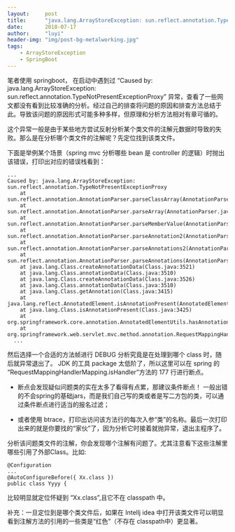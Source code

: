 ```yaml
---
layout:     post
title:      "java.lang.ArrayStoreException: sun.reflect.annotation.TypeNotPresentExceptionProxy的错误分析"
date:       2018-07-17
author:     "luyi"
header-img: "img/post-bg-metalworking.jpg"
tags:
    - ArrayStoreException
    - SpringBoot
---
```


笔者使用 springboot， 在启动中遇到过 “Caused by: java.lang.ArrayStoreException: sun.reflect.annotation.TypeNotPresentExceptionProxy” 异常，查看了一些网文都没有看到比较准确的分析。经过自己的排查将问题的原因和排查方法总结于此。导致该问题的原因形式可能多种多样，但原理和分析方法相对有章可循的。

这个异常一般是由于某些地方尝试反射分析某个类文件的注解元数据时导致的失败。那么是在分析哪个类文件的注解呢？先定位找到该类文件。

下面是举例某个场景（spring mvc 分析哪些 bean 是 controller 的逻辑）时抛出该错误，打印出对应的错误栈看到：

```
...
Caused by: java.lang.ArrayStoreException: sun.reflect.annotation.TypeNotPresentExceptionProxy
	at sun.reflect.annotation.AnnotationParser.parseClassArray(AnnotationParser.java:724)
	at sun.reflect.annotation.AnnotationParser.parseArray(AnnotationParser.java:531)
	at sun.reflect.annotation.AnnotationParser.parseMemberValue(AnnotationParser.java:355)
	at sun.reflect.annotation.AnnotationParser.parseAnnotation2(AnnotationParser.java:286)
	at sun.reflect.annotation.AnnotationParser.parseAnnotations2(AnnotationParser.java:120)
	at sun.reflect.annotation.AnnotationParser.parseAnnotations(AnnotationParser.java:72)
	at java.lang.Class.createAnnotationData(Class.java:3521)
	at java.lang.Class.annotationData(Class.java:3510)
	at java.lang.Class.createAnnotationData(Class.java:3526)
	at java.lang.Class.annotationData(Class.java:3510)
	at java.lang.Class.getAnnotation(Class.java:3415)
	at java.lang.reflect.AnnotatedElement.isAnnotationPresent(AnnotatedElement.java:258)
	at java.lang.Class.isAnnotationPresent(Class.java:3425)
	at org.springframework.core.annotation.AnnotatedElementUtils.hasAnnotation(AnnotatedElementUtils.java:573)
	at org.springframework.web.servlet.mvc.method.annotation.RequestMappingHandlerMapping.isHandler(RequestMappingHandlerMapping.java:177)
  ...
```

然后选择一个合适的方法帧进行 DEBUG 分析究竟是在处理到哪个 class 时，随后就异常退出了。
JDK 的工具 package 太低阶了，所以这里可以在 spring 的 “RequestMappingHandlerMapping.isHandler”方法的 177 行进行断点。

- 断点会发现疑似问题类的实在太多了看得有点累，那建议条件断点！ 一般出错的不会spring的基础jars，而是我们自己写的类或者是写二方包的类，可以通过条件断点进行适当的报名过滤；

- 或者使用 btrace，打印出访问该方法行的每次入参“类”的名称。最后一次打印出来的就是你要找的“家伙”了，因为分析它时接着就抛异常，退出主程序了。

分析该问题类文件的注解，你会发现哪个注解有问题了。尤其注意看下这些注解里哪些引用了外部Class。比如:

```
@Configuration
...
@AutoConfigureBefore({ Xx.class })
public class Yyyy {

```

比较明显就定位怀疑到 “Xx.class”,且它不在 classpath 中。

补充：一旦定位到是哪个类文件后，如果在 Intellj idea 中打开该类文件可以明显看到注解方法的引用的一些类是“红色”（不存在 classpath中）更显著。
